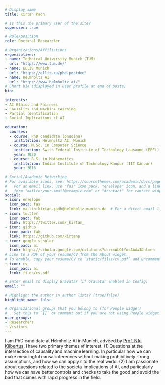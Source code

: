 ```yaml
---
# Display name
title: Kirtan Padh

# Is this the primary user of the site?
superuser: true

# Role/position
role: Doctoral Researcher

# Organizations/Affiliations
organizations:
- name: Technical University Munich (TUM)
  url: "https://www.tum.de/"
- name: ELLIS Munich
  url: "https://ellis.eu/phd-postdoc"
- name: Helmholtz AI
  url: "https://www.helmholtz.ai/"
# Short bio (displayed in user profile at end of posts)
bio: 

interests:
- AI Ethics and Fairness
- Causality and Machine Learning
- Partial Identification
- Social Implications of AI

education:
  courses:
  - course: PhD candidate (ongoing)
    institution: Helmholtz AI, Münich
  - course: M.Sc. in Computer Science
    institution: Swiss Federal Institute of Technology Lausanne (EPFL)
    year: 2020
  - course: B.S. in Mathematics 
    institution: Indian Institute of Technology Kanpur (IIT Kanpur)
    year: 2016

# Social/Academic Networking
# For available icons, see: https://sourcethemes.com/academic/docs/page-builder/#icons
#   For an email link, use "fas" icon pack, "envelope" icon, and a link in the
#   form "mailto:your-email@example.com" or "#contact" for contact widget.
social:
- icon: envelope
  icon_pack: fas
  link: mailto:kirtan.padh@helmholtz-munich.de  # For a direct email link, use "mailto:test@example.org".
- icon: twitter
  icon_pack: fab
  link: https://twitter.com/_kirtan_
- icon: github
  icon_pack: fab
  link: https://github.com/kirtanp
- icon: google-scholar
  icon_pack: ai
  link: https://scholar.google.com/citations?user=WLOtYocAAAAJ&hl=en
# Link to a PDF of your resume/CV from the About widget.
# To enable, copy your resume/CV to `static/files/cv.pdf` and uncomment the lines below.
- icon: cv
  icon_pack: ai
  link: files/cv.pdf

# Enter email to display Gravatar (if Gravatar enabled in Config)
email: ""

# Highlight the author in author lists? (true/false)
highlight_name: false

# Organizational groups that you belong to (for People widget)
#   Set this to `[]` or comment out if you are not using People widget.
user_groups:
- Researchers
- Visitors
---
```


I am  PhD candidate at Helmholtz AI in Munich, advised by [Prof. Niki Kilbertus](https://sites.google.com/view/nikikilbertus). I have two primary themes of interest. (1) Questions at the intersection of causality and machine learning. In particular how we can make meaningful causal inferences without making prohibitively strong assumptions, and how we can apply it to the real world. (2) I am passionate about questions related to the societal implications of AI, and particularly how we can have better controls and checks to take the good and avoid the bad that comes with rapid progress in the field.


